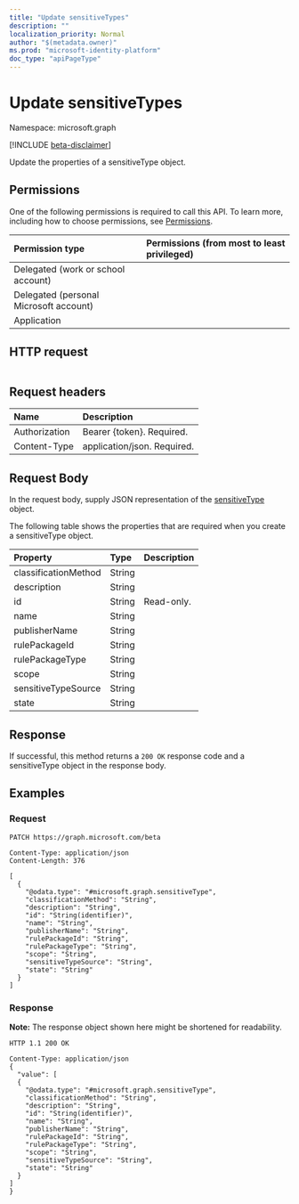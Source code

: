 ```yaml
---
title: "Update sensitiveTypes"
description: ""
localization_priority: Normal
author: "$(metadata.owner)"
ms.prod: "microsoft-identity-platform"
doc_type: "apiPageType"
---
```


# Update sensitiveTypes

Namespace: microsoft.graph

[!INCLUDE [beta-disclaimer](../../includes/beta-disclaimer.md)]

Update the properties of a sensitiveType object.

## Permissions

One of the following permissions is required to call this API. To learn more, including how to choose permissions, see [Permissions](/graph/permissions-reference).

| Permission type                        | Permissions (from most to least privileged) |
| :------------------------------------- | :------------------------------------------ |
| Delegated (work or school account)     |                                             |
| Delegated (personal Microsoft account) |                                             |
| Application                            |                                             |

## HTTP request

<!-- {
  "blockType": "ignored"
}
-->

```http

```

## Request headers

| Name          | Description                 |
| :------------ | :-------------------------- |
| Authorization | Bearer {token}. Required.   |
| Content-Type  | application/json. Required. |

## Request Body

In the request body, supply JSON representation of the [sensitiveType](../resources/-sensitivetype.md) object.

<!-- Actions and Functions -->

<!-- CRUD Methods -->

The following table shows the properties that are required when you create a sensitiveType object.

| Property             | Type   | Description |
| :------------------- | :----- | :---------- |
| classificationMethod | String |             |
| description          | String |             |
| id                   | String | Read-only.  |
| name                 | String |             |
| publisherName        | String |             |
| rulePackageId        | String |             |
| rulePackageType      | String |             |
| scope                | String |             |
| sensitiveTypeSource  | String |             |
| state                | String |             |

## Response

If successful, this method returns a `200 OK` response code and a sensitiveType object in the response body.

## Examples

### Request

<!-- {
  "blockType": "request",
  "name": "update_sensitivetypes"
}
-->

```http
PATCH https://graph.microsoft.com/beta

Content-Type: application/json
Content-Length: 376

[
  {
    "@odata.type": "#microsoft.graph.sensitiveType",
    "classificationMethod": "String",
    "description": "String",
    "id": "String(identifier)",
    "name": "String",
    "publisherName": "String",
    "rulePackageId": "String",
    "rulePackageType": "String",
    "scope": "String",
    "sensitiveTypeSource": "String",
    "state": "String"
  }
]

```

### Response

**Note:** The response object shown here might be shortened for readability.

<!-- {
  "blockType": "response",
  "truncated": true,
  "@odata.type": "$(this.ReturnTypeFullName)"
}
-->

```http
HTTP 1.1 200 OK

Content-Type: application/json
{
  "value": [
  {
    "@odata.type": "#microsoft.graph.sensitiveType",
    "classificationMethod": "String",
    "description": "String",
    "id": "String(identifier)",
    "name": "String",
    "publisherName": "String",
    "rulePackageId": "String",
    "rulePackageType": "String",
    "scope": "String",
    "sensitiveTypeSource": "String",
    "state": "String"
  }
]
}

```
